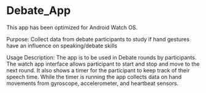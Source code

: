 # Debate_App
This app has been optimized for Android Watch OS.

Purpose:
Collect data from debate participants to study if hand gestures have an influence on speaking/debate skills

Usage Description:
The app is to be used in Debate rounds by participants. The watch app interface allows participant to start and stop and move to the next round. It also shows a timer for the participant to keep track of their speech time. While the timer is running the app collects data on hand movements from gyroscope, accelerometer, and heartbeat sensors.
